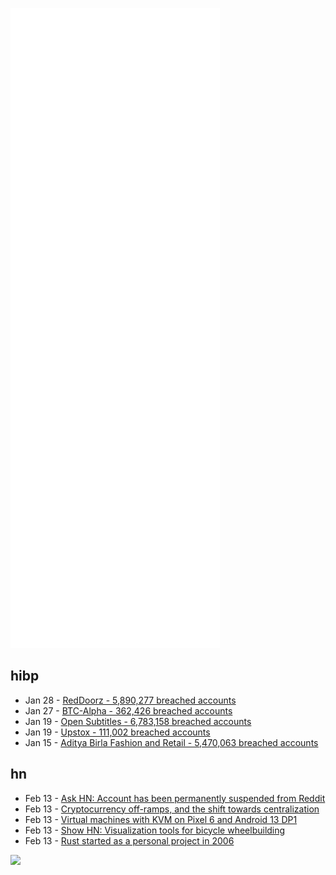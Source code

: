![Metrics](https://raw.githubusercontent.com/phixion/phixion/master/metrics.svg)

## hibp

<!--
for https://github.com/phixion/phixion/blob/main/.github/workflows/feeds.yml
-->
<!--START_SECTION:haveibeenpwnd-->
- Jan 28 - [RedDoorz - 5,890,277 breached accounts](https://haveibeenpwned.com/PwnedWebsites#RedDoorz)
- Jan 27 - [BTC-Alpha - 362,426 breached accounts](https://haveibeenpwned.com/PwnedWebsites#BTCAlpha)
- Jan 19 - [Open Subtitles - 6,783,158 breached accounts](https://haveibeenpwned.com/PwnedWebsites#OpenSubtitles)
- Jan 19 - [Upstox - 111,002 breached accounts](https://haveibeenpwned.com/PwnedWebsites#Upstox)
- Jan 15 - [Aditya Birla Fashion and Retail - 5,470,063 breached accounts](https://haveibeenpwned.com/PwnedWebsites#ABFRL)
<!--END_SECTION:haveibeenpwnd-->

## hn

<!--
for https://github.com/phixion/phixion/blob/main/.github/workflows/feeds.yml
-->
<!--START_SECTION:hn-->
- Feb 13 - [Ask HN: Account has been permanently suspended from Reddit](https://news.ycombinator.com/item?id=30322513)
- Feb 13 - [Cryptocurrency off-ramps, and the shift towards centralization](https://blog.mollywhite.net/off-ramps/)
- Feb 13 - [Virtual machines with KVM on Pixel 6 and Android 13 DP1](https://twitter.com/kdrag0n/status/1492712401262710784)
- Feb 13 - [Show HN: Visualization tools for bicycle wheelbuilding](https://www.islandix.com/)
- Feb 13 - [Rust started as a personal project in 2006](https://twitter.com/graydon_pub/status/1492634815748739077)
<!--END_SECTION:hn-->

<!--
for https://yhype.me
-->
![](https://hit.yhype.me/github/profile?user_id=13013670)
